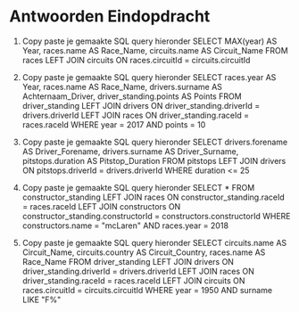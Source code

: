 # Antwoorden Eindopdracht

1. Copy paste je gemaakte SQL query hieronder
SELECT MAX(year) AS Year, races.name AS Race_Name, circuits.name AS Circuit_Name FROM races
LEFT JOIN circuits ON races.circuitId = circuits.circuitId


2. Copy paste je gemaakte SQL query hieronder
SELECT races.year AS Year, races.name AS Race_Name, drivers.surname AS Achternaam_Driver, driver_standing.points AS Points FROM driver_standing
LEFT JOIN drivers ON driver_standing.driverId = drivers.driverId
LEFT JOIN races ON driver_standing.raceId = races.raceId
WHERE year = 2017 AND points = 10   


3. Copy paste je gemaakte SQL query hieronder
SELECT drivers.forename AS Driver_Forename, drivers.surname AS Driver_Surname, pitstops.duration AS Pitstop_Duration FROM pitstops
LEFT JOIN drivers ON pitstops.driverId = drivers.driverId
WHERE duration <= 25   


4. Copy paste je gemaakte SQL query hieronder
SELECT * FROM constructor_standing
LEFT JOIN races ON constructor_standing.raceId = races.raceId
LEFT JOIN constructors ON constructor_standing.constructorId = constructors.constructorId
WHERE constructors.name = "mcLaren" AND races.year = 2018   


5. Copy paste je gemaakte SQL query hieronder
SELECT circuits.name AS Circuit_Name, circuits.country AS Circuit_Country, races.name AS Race_Name FROM driver_standing
LEFT JOIN drivers ON driver_standing.driverId = drivers.driverId
LEFT JOIN races ON driver_standing.raceId = races.raceId
LEFT JOIN circuits ON races.circuitId = circuits.circuitId
WHERE year = 1950 AND surname LIKE "F%"   